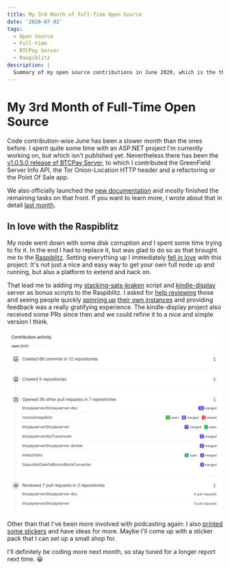 ```yaml
---
title: My 3rd Month of Full-Time Open Source
date: '2020-07-02'
tags:
  - Open Source
  - Full-time
  - BTCPay Server
  - Raspiblitz
description: |
  Summary of my open source contributions in June 2020, which is the third month of my full-time open source journey.
---
```

# My 3rd Month of Full-Time Open Source

Code contribution-wise June has been a slower month than the ones before.
I spent quite some time with an ASP.NET project I'm currently working on, but which isn't published yet.
Nevertheless there has been the [v1.0.5.0 release of BTCPay Server](https://blog.btcpayserver.org/btcpay-server-1-0-5-0/), to which I contributed the GreenField Server Info API, the Tor Onion-Location HTTP header and a refactoring or the Point Of Sale app.

We also officially launched the [new documentation](https://twitter.com/NicolasDorier/status/1277196610364043265) and mostly finished the remaining tasks on that front.
If you want to learn more, I wrote about that in detail [last month](/open-source-may-2020.html).

## In love with the Raspiblitz

My node went down with some disk corruption and I spent some time trying to fix it.
In the end I had to replace it, but was glad to do so as that brought me to the [Raspiblitz](https://github.com/rootzoll/raspiblitz).
Setting everything up I immediately [fell in love](https://twitter.com/_einundzwanzig_/status/1278545640310611970) with this project:
It's not just a nice and easy way to get your own full node up and running, but also a platform to extend and hack on.

That lead me to adding my [stacking-sats-kraken](https://github.com/dennisreimann/stacking-sats-kraken) script and [kindle-display](https://github.com/dennisreimann/kindle-display) server as bonus scripts to the Raspiblitz.
I asked for [help reviewing](https://twitter.com/DennisReimann/status/1277898277040672768) those and seeing people quickly [spinning up](https://twitter.com/emzy/status/1278015347770228737) [their own instances](https://twitter.com/grnqrtr/status/1283995575088582657) and providing feedback was a really gratifying experience.
The kindle-display project also received some PRs since then and we could refine it to a nice and simple version I think.

![Github Summary for June 2020](/images/open-source-reports/github-summary-2020-06.png)

Other than that I've been more involved with podcasting again:
I also [printed some stickers](https://twitter.com/DennisReimann/status/1276443243694239745) and have ideas for more.
Maybe I'll come up with a sticker pack that I can set up a small shop for.

I'll definitely be coding more next month, so stay tuned for a longer report next time. 😀
